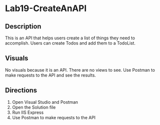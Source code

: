 # Lab19-CreateAnAPI
## Description
This is an API that helps users create a list of things they need to accomplish.  Users can create Todos and add them to a TodoList.

## Visuals
No visuals because it is an API.  There are no views to see.  Use Postman to make requests to the API and see the results.

## Directions
1. Open Visual Studio and Postman
2. Open the Solution file
3. Run IIS Express
4. Use Postman to make requests to the API